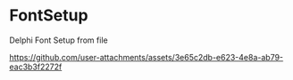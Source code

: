 # FontSetup
 Delphi Font Setup from file

https://github.com/user-attachments/assets/3e65c2db-e623-4e8a-ab79-eac3b3f2272f
